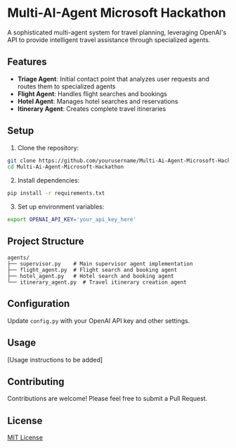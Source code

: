 # Multi-AI-Agent Microsoft Hackathon

A sophisticated multi-agent system for travel planning, leveraging OpenAI's API to provide intelligent travel assistance through specialized agents.

## Features

- **Triage Agent**: Initial contact point that analyzes user requests and routes them to specialized agents
- **Flight Agent**: Handles flight searches and bookings
- **Hotel Agent**: Manages hotel searches and reservations
- **Itinerary Agent**: Creates complete travel itineraries

## Setup

1. Clone the repository:

```bash
git clone https://github.com/yourusername/Multi-Ai-Agent-Microsoft-Hackathon.git
cd Multi-Ai-Agent-Microsoft-Hackathon
```

2. Install dependencies:

```bash
pip install -r requirements.txt
```

3. Set up environment variables:

```bash
export OPENAI_API_KEY='your_api_key_here'
```

## Project Structure

```
agents/
├── supervisor.py    # Main supervisor agent implementation
├── flight_agent.py  # Flight search and booking agent
├── hotel_agent.py   # Hotel search and booking agent
└── itinerary_agent.py  # Travel itinerary creation agent
```

## Configuration

Update `config.py` with your OpenAI API key and other settings.

## Usage

[Usage instructions to be added]

## Contributing

Contributions are welcome! Please feel free to submit a Pull Request.

## License

[MIT License](LICENSE)
